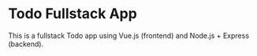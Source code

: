 # Todo Fullstack App

This is a fullstack Todo app using Vue.js (frontend) and Node.js + Express (backend).
